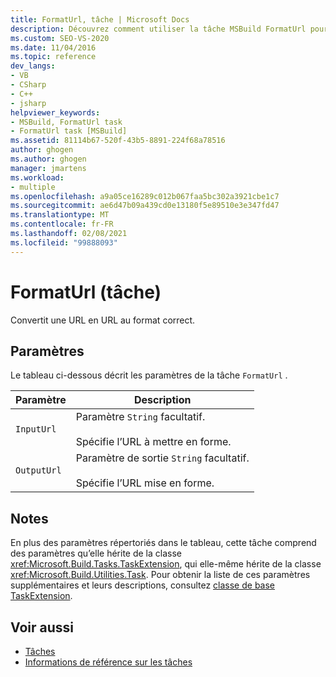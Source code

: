 ```yaml
---
title: FormatUrl, tâche | Microsoft Docs
description: Découvrez comment utiliser la tâche MSBuild FormatUrl pour convertir une URL d’entrée dans un format d’URL de sortie correct.
ms.custom: SEO-VS-2020
ms.date: 11/04/2016
ms.topic: reference
dev_langs:
- VB
- CSharp
- C++
- jsharp
helpviewer_keywords:
- MSBuild, FormatUrl task
- FormatUrl task [MSBuild]
ms.assetid: 81114b67-520f-43b5-8891-224f68a78516
author: ghogen
ms.author: ghogen
manager: jmartens
ms.workload:
- multiple
ms.openlocfilehash: a9a05ce16289c012b067faa5bc302a3921cbe1c7
ms.sourcegitcommit: ae6d47b09a439cd0e13180f5e89510e3e347fd47
ms.translationtype: MT
ms.contentlocale: fr-FR
ms.lasthandoff: 02/08/2021
ms.locfileid: "99888093"
---
```

# <a name="formaturl-task"></a>FormatUrl (tâche)

Convertit une URL en URL au format correct.

## <a name="parameters"></a>Paramètres

 Le tableau ci-dessous décrit les paramètres de la tâche `FormatUrl` .

|Paramètre|Description|
|---------------|-----------------|
|`InputUrl`|Paramètre `String` facultatif.<br /><br /> Spécifie l’URL à mettre en forme.|
|`OutputUrl`|Paramètre de sortie `String` facultatif.<br /><br /> Spécifie l’URL mise en forme.|

## <a name="remarks"></a>Notes

 En plus des paramètres répertoriés dans le tableau, cette tâche comprend des paramètres qu’elle hérite de la classe <xref:Microsoft.Build.Tasks.TaskExtension>, qui elle-même hérite de la classe <xref:Microsoft.Build.Utilities.Task>. Pour obtenir la liste de ces paramètres supplémentaires et leurs descriptions, consultez [classe de base TaskExtension](../msbuild/taskextension-base-class.md).

## <a name="see-also"></a>Voir aussi

- [Tâches](../msbuild/msbuild-tasks.md)
- [Informations de référence sur les tâches](../msbuild/msbuild-task-reference.md)